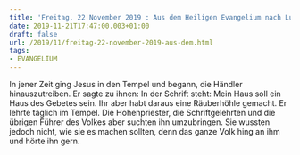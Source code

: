 ```yaml
---
title: 'Freitag, 22 November 2019 : Aus dem Heiligen Evangelium nach Lukas - Lk 19,45-48.'
date: 2019-11-21T17:47:00.003+01:00
draft: false
url: /2019/11/freitag-22-november-2019-aus-dem.html
tags: 
- EVANGELIUM
---
```


In jener Zeit ging Jesus in den Tempel und begann, die Händler hinauszutreiben. Er sagte zu ihnen: In der Schrift steht: Mein Haus soll ein Haus des Gebetes sein. Ihr aber habt daraus eine Räuberhöhle gemacht. Er lehrte täglich im Tempel. Die Hohenpriester, die Schriftgelehrten und die übrigen Führer des Volkes aber suchten ihn umzubringen. Sie wussten jedoch nicht, wie sie es machen sollten, denn das ganze Volk hing an ihm und hörte ihn gern.